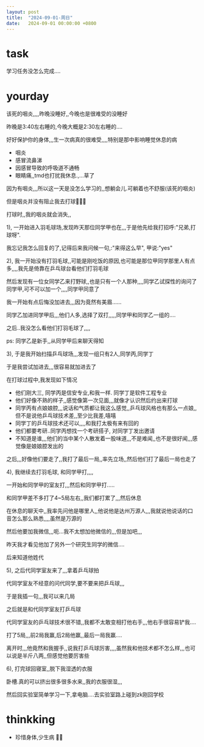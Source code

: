 ```yaml
---
layout: post
title:  "2024-09-01-周日"
date:   2024-09-01 00:00:00 +0800 
---
```




# task

学习任务没怎么完成....

# yourday

该死的咽炎,,,,昨晚没睡好,,今晚也是很难受的没睡好

昨晚是3:40左右睡的,今晚大概是2:30左右睡的....

好好保护你的身体,,,生一次病真的很难受,,,,特别是那中影响睡觉休息的病

- 咽炎
- 感冒流鼻涕
- 因感冒导致的呼吸道不通畅
- 眼睛痛,,tmd也打扰我休息.,...草了



因为有咽炎,,,所以这一天是没怎么学习的,,想躺会儿.可躺着也不舒服(该死的咽炎)

但是咽炎并没有阻止我去打球🤭🤭🤭

打球时,,我的咽炎就会消失,,

1), 一开始进入羽毛球场,发现昨天那位同学甲也在,,,于是他先给我打招呼:"兄弟,打球呀".

我忘记我怎么回复的了,记得后来我问候一句,:"来得这么早", 甲说:"yes"

2), 我一开始没有打羽毛球,,可能是刚吃饭的原因,也可能是那位甲同学那里人有点多,,,,我先是倚靠在乒乓球台看他们打羽毛球

然后发现有一位女同学乙来打野球,,也是只有一个人那种,,,,同学乙试探性的询问了同学甲,可不可以加一个,,,,同学甲同意了

我一开始有点后悔没加进去,,,因为竟然有美眉......

同学乙加进同学甲后,,,他们人多,选择了双打,,,,,同学甲和同学乙一组的....

之后..我没怎么看他们打羽毛球了,,,,

ps: 同学乙是新手,,从同学甲后来聊天得知

3), 于是我开始扫描乒乓球场,,,发现一组只有2人,同学丙,同学丁

于是我尝试加进去,,,很容易就加进去了

在打球过程中,我发现如下情况

- 他们刚大三, 同学丙是信安专业,和我一样. 同学丁是软件工程专业
- 他们好像不熟的样子,,感觉像第一次见面,,,就像才认识然后约出来打球
- 同学丙有点娘娘腔,,,说话和气质都让我这么感觉,,乒乓球风格也有那么一点娘,,但不是说他乒乓球技术差,,至少比我差,嘻嘻
- 同学丁的乒乓球技术还可以,,,,和我打太极有来有回的
- 他们都要考研..同学丙想找一个考研搭子, 对同学丁发出邀请
- 不知道是谁,,,他们的当中某个人散发着一股味道,,,不是难闻,,也不是很好闻,,,感觉像是娘娘腔发出的

之后,,,好像他们要走了,,我打了最后一局,,率先立场,,然后他们打了最后一局也走了

4), 我继续去打羽毛球, 和同学甲打,,,,

一开始和同学甲的室友打,,,然后和同学甲打.....

和同学甲差不多打了4~5局左右,,我们都打累了,,,然后休息

在休息的聊天中,,我率先问他是哪里人,,他说他是达州万源人,,,我就说他说话的口音怎么那么熟悉,,,,虽然是万源的

然后他要加我微信,,,呃...我不太想加他微信的,,,但是加吧,,,

昨天我才看见他加了另外一个研究生同学的微信....

后来知道他姓代

5), 之后代同学室友来了,,,拿着乒乓球拍

代同学室友不经意的问代同学,要不要来把乒乓球,,,

于是我插一句,,,我可以来几局

之后就是和代同学室友打乒乓球

代同学室友的乒乓球技术很不错,,我都不太敢变相打他右手,,,他右手很容易铲我....

打了5局,,,前2局我赢,后2局他赢,,最后一局我赢....

离开时,,,他竟然和我握手,,说我打乒乓球厉害,,,,虽然我和他技术都不怎么样,,,也可以说是半斤八两,,但感觉他要厉害些

6), 打完球回寝室,,脱下我湿透的衣服

卧槽.真的可以挤出很多很多水来,,我的衣服很湿,,,

然后回实验室简单学习一下,拿电脑....去实验室路上碰到zk刚回学校



# thinkking

- 珍惜身体,少生病 🙂🙂